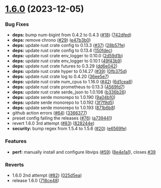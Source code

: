 # [1.6.0](https://github.com/olxgroup-oss/dali/compare/v1.5.0...v1.6.0) (2023-12-05)


### Bug Fixes

* **deps:** bump num-bigint from 0.4.2 to 0.4.3 ([#18](https://github.com/olxgroup-oss/dali/issues/18)) ([742dfed](https://github.com/olxgroup-oss/dali/commit/742dfed98b45bccf3866e83cc049d03ffbfd8cd0))
* **deps:** remove chrono ([#29](https://github.com/olxgroup-oss/dali/issues/29)) ([e47b3b0](https://github.com/olxgroup-oss/dali/commit/e47b3b040f740bf576709611f5189b69a871ace5))
* **deps:** update rust crate config to 0.13.3 ([#37](https://github.com/olxgroup-oss/dali/issues/37)) ([28b57fe](https://github.com/olxgroup-oss/dali/commit/28b57fe982503040d1ed3ec4e226209d7f5db56f))
* **deps:** update rust crate config to 0.13.4 ([150fdec](https://github.com/olxgroup-oss/dali/commit/150fdec0c5cc484bc0190bcaf54b23ca4a40e3d8))
* **deps:** update rust crate env_logger to 0.10.0 ([2d59d1b](https://github.com/olxgroup-oss/dali/commit/2d59d1b22f8f93a84afa617cbc203ac4bbd6c243))
* **deps:** update rust crate env_logger to 0.10.1 ([49f43b9](https://github.com/olxgroup-oss/dali/commit/49f43b98db851733911fdd4469030273dd92a226))
* **deps:** update rust crate futures to 0.3.29 ([dd6e042](https://github.com/olxgroup-oss/dali/commit/dd6e042c243e6cefdfe4dc65f37868fba2d6b671))
* **deps:** update rust crate hyper to 0.14.27 ([#39](https://github.com/olxgroup-oss/dali/issues/39)) ([0fb375d](https://github.com/olxgroup-oss/dali/commit/0fb375d2688b89436e2f402034e012039c084809))
* **deps:** update rust crate log to 0.4.20 ([36ee5e7](https://github.com/olxgroup-oss/dali/commit/36ee5e767446fd3b44bd3469b256f2a00f3389a4))
* **deps:** update rust crate num_cpus to 1.16.0 ([#42](https://github.com/olxgroup-oss/dali/issues/42)) ([6d1cea8](https://github.com/olxgroup-oss/dali/commit/6d1cea8dbfe9eaa27cb8a6f5d60c8ec256dfba96))
* **deps:** update rust crate prometheus to 0.13.3 ([4569fd7](https://github.com/olxgroup-oss/dali/commit/4569fd7e2917999a933e5b9b8b9dfda3d167ef62))
* **deps:** update rust crate serde_json to 1.0.108 ([b336b26](https://github.com/olxgroup-oss/dali/commit/b336b26dc3d745d9e45d5bd9fc8c0e3b733038c2))
* **deps:** update serde monorepo to 1.0.190 ([9a04b10](https://github.com/olxgroup-oss/dali/commit/9a04b10cf1963715dbda2c2ac8e10373edc4f5f5))
* **deps:** update serde monorepo to 1.0.192 ([3f7f9d5](https://github.com/olxgroup-oss/dali/commit/3f7f9d5f8bef8ee486c314c83d976e1e553061fe))
* **deps:** update serde monorepo to 1.0.193 ([871b6b8](https://github.com/olxgroup-oss/dali/commit/871b6b8d64e5fe0afd1b09666645b25803a95226))
* github action errors ([#64](https://github.com/olxgroup-oss/dali/issues/64)) ([3366377](https://github.com/olxgroup-oss/dali/commit/3366377555fb71873d6cc104d1b1eb129daa54c1))
* preset config failing the releases ([#76](https://github.com/olxgroup-oss/dali/issues/76)) ([a739441](https://github.com/olxgroup-oss/dali/commit/a7394417732ed14d96235318c46548b442102ca0))
* revert 1.6.0 3rd attempt ([#83](https://github.com/olxgroup-oss/dali/issues/83)) ([828244e](https://github.com/olxgroup-oss/dali/commit/828244eb04b7545eaf37674c475751e26c519593))
* **security:** bump regex from 1.5.4 to 1.5.6 ([#20](https://github.com/olxgroup-oss/dali/issues/20)) ([e6569fe](https://github.com/olxgroup-oss/dali/commit/e6569fea0537bc9091bcd38929a7544ba1e4eb01))


### Features

* **perf:** manually install and configure libvips ([#59](https://github.com/olxgroup-oss/dali/issues/59)) ([8e4e1a1](https://github.com/olxgroup-oss/dali/commit/8e4e1a1d53c62c106a0b9a6c399da21c79c8675b)), closes [#39](https://github.com/olxgroup-oss/dali/issues/39)


### Reverts

* 1.6.0 2nd attempt ([#82](https://github.com/olxgroup-oss/dali/issues/82)) ([025d5ea](https://github.com/olxgroup-oss/dali/commit/025d5ead1515e6e108cadb02c624541f83bcd1e1))
* release 1.6.0 ([718ce48](https://github.com/olxgroup-oss/dali/commit/718ce48d38393ad48acffad6beb351df26c3d690))
